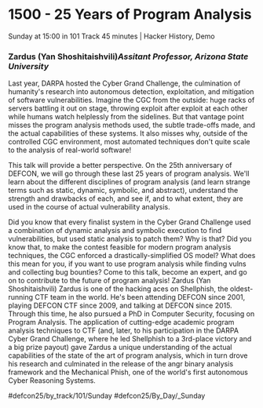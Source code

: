 # 1500 - 25 Years of Program Analysis
Sunday at 15:00 in 101 Track
45 minutes | Hacker History, Demo
### Zardus (Yan Shoshitaishvili)*Assitant Professor, Arizona State University*

Last year, DARPA hosted the Cyber Grand Challenge, the culmination of humanity's research into autonomous detection, exploitation, and mitigation of software vulnerabilities. Imagine the CGC from the outside: huge racks of servers battling it out on stage, throwing exploit after exploit at each other while humans watch helplessly from the sidelines. But that vantage point misses the program analysis methods used, the subtle trade-offs made, and the actual capabilities of these systems. It also misses why, outside of the controlled CGC environment, most automated techniques don't quite scale to the analysis of real-world software!

This talk will provide a better perspective. On the 25th anniversary of DEFCON, we will go through these last 25 years of program analysis. We'll learn about the different disciplines of program analysis (and learn strange terms such as static, dynamic, symbolic, and abstract), understand the strength and drawbacks of each, and see if, and to what extent, they are used in the course of actual vulnerability analysis.

Did you know that every finalist system in the Cyber Grand Challenge used a combination of dynamic analysis and symbolic execution to find vulnerabilities, but used static analysis to patch them? Why is that? Did you know that, to make the contest feasible for modern program analysis techniques, the CGC enforced a drastically-simplified OS model? What does this mean for you, if you want to use program analysis while finding vulns and collecting bug bounties? Come to this talk, become an expert, and go on to contribute to the future of program analysis!
Zardus (Yan Shoshitaishvili)
Zardus is one of the hacking aces on Shellphish, the oldest-running CTF team in the world. He's been attending DEFCON since 2001, playing DEFCON CTF since 2009, and talking at DEFCON since 2015. Through this time, he also pursued a PhD in Computer Security, focusing on Program Analysis. The application of cutting-edge academic program analysis techniques to CTF (and, later, to his participation in the DARPA Cyber Grand Challenge, where he led Shellphish to a 3rd-place victory and a big prize payout) gave Zardus a unique understanding of the actual capabilities of the state of the art of program analysis, which in turn drove his research and culminated in the release of the angr binary analysis framework and the Mechanical Phish, one of the world's first autonomous Cyber Reasoning Systems.

#defcon25/by_track/101/Sunday #defcon25/By_Day/_Sunday
